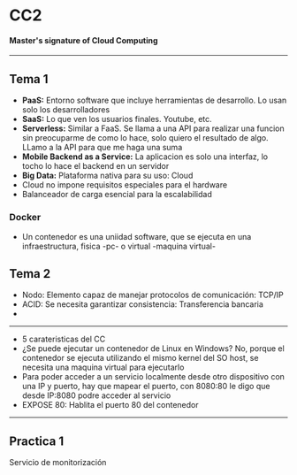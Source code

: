 # CC2

#### Master's signature of Cloud Computing

---

## Tema 1

- **PaaS:** Entorno software que incluye herramientas de desarrollo. Lo usan solo los
desarrolladores
- **SaaS:** Lo que ven los usuarios finales. Youtube, etc.
- **Serverless:** Similar a FaaS. Se llama a una API para realizar una funcion
sin preocuparme de como lo hace, solo quiero el resultado de algo. LLamo a la API
para que me haga una suma
- **Mobile Backend as a Service:** La aplicacion es solo una interfaz, lo tocho lo hace
el backend en un servidor
- **Big Data:** Plataforma nativa para su uso: Cloud
- Cloud no impone requisitos especiales para el hardware
- Balanceador de carga esencial para la escalabilidad


### Docker
- Un contenedor es una uniidad software, que se ejecuta en una infraestructura, fisica -pc-
o virtual -maquina virtual- 

## Tema 2
- Nodo: Elemento capaz de manejar protocolos de comunicación: TCP/IP
- ACID: Se necesita garantizar consistencia: Transferencia bancaria
- 

---
- 5 carateristicas del CC
- ¿Se puede ejecutar un contenedor de Linux en Windows? No, porque el contenedor
se ejecuta utilizando el mismo kernel del SO host, se necesita una maquina virtual para ejecutarlo
- Para poder acceder a un servicio localmente desde otro dispositivo con una IP y puerto, hay que mapear
el puerto, con 8080:80 le digo que desde IP:8080 podre acceder al servicio
- EXPOSE 80: Hablita el puerto 80 del contenedor





---

## Practica 1
Servicio de monitorización